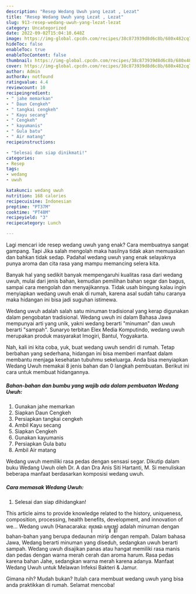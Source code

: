 ```yaml
---
description: "Resep Wedang Uwuh yang Lezat , Lezat"
title: "Resep Wedang Uwuh yang Lezat , Lezat"
slug: 913-resep-wedang-uwuh-yang-lezat-lezat
category: Uncategorized
date: 2022-09-02T15:04:10.648Z
image: https://img-global.cpcdn.com/recipes/38c873939d8d6c8b/680x482cq70/wedang-uwuh-foto-resep-utama.jpg
hideToc: false
enableToc: true
enableTocContent: false
thumbnail: https://img-global.cpcdn.com/recipes/38c873939d8d6c8b/680x482cq70/wedang-uwuh-foto-resep-utama.jpg
cover: https://img-global.cpcdn.com/recipes/38c873939d8d6c8b/680x482cq70/wedang-uwuh-foto-resep-utama.jpg
author: Admin
authorAv: notfound
ratingvalue: 4.4
reviewcount: 10
recipeingredient:
- " jahe memarkan"
- " Daun Cengkeh"
- " tangkai cengkeh"
- " Kayu secang"
- " Cengkeh"
- " kayumanis"
- " Gula batu"
- " Air matang"
recipeinstructions:

- "Selesai dan siap dinikmati!"
categories:
- Resep
tags:
- wedang
- uwuh

katakunci: wedang uwuh 
nutrition: 168 calories
recipecuisine: Indonesian
preptime: "PT37M"
cooktime: "PT48M"
recipeyield: "3"
recipecategory: Lunch

---
```



Lagi mencari ide resep wedang uwuh yang enak? Cara membuatnya sangat gampang. Tapi Jika salah mengolah maka hasilnya tidak akan memuaskan dan bahkan tidak sedap. Padahal wedang uwuh yang enak selayaknya punya aroma dan cita rasa yang mampu memancing selera kita.


Banyak hal yang sedikit banyak mempengaruhi kualitas rasa dari wedang uwuh, mulai dari jenis bahan, kemudian pemilihan bahan segar dan bagus, sampai cara mengolah dan menyajikannya. Tidak usah bingung kalau ingin menyiapkan wedang uwuh enak di rumah, karena asal sudah tahu caranya maka hidangan ini bisa jadi suguhan istimewa.

Wedang uwuh adalah salah satu minuman tradisional yang kerap digunakan dalam pengobatan tradisional. Wedang uwuh ini dalam Bahasa Jawa mempunyai arti yang unik, yakni wedang berarti &#34;minuman&#34; dan uwuh berarti &#34;sampah&#34;. Sunaryo terbitan Elex Media Komputindo, wedang uwuh merupakan produk masyarakat Imogiri, Bantul, Yogyakarta.


Nah, kali ini kita coba, yuk, buat wedang uwuh sendiri di rumah. Tetap berbahan yang sederhana, hidangan ini bisa memberi manfaat dalam membantu menjaga kesehatan tubuhmu sekeluarga. Anda bisa menyiapkan Wedang Uwuh memakai 8 jenis bahan dan 0 langkah pembuatan. Berikut ini cara untuk membuat hidangannya.

<!--inarticleads1-->

##### Bahan-bahan dan bumbu yang wajib ada dalam pembuatan Wedang Uwuh:

1. Gunakan  jahe memarkan
1. Siapkan  Daun Cengkeh
1. Persiapkan  tangkai cengkeh
1. Ambil  Kayu secang
1. Siapkan  Cengkeh
1. Gunakan  kayumanis
1. Persiapkan  Gula batu
1. Ambil  Air matang


Wedang uwuh memiliki rasa pedas dengan sensasi segar. Dikutip dalam buku Wedang Uwuh oleh Dr. A dan Dra Anis Siti Hartanti, M. Si menuliskan beberapa manfaat berdasarkan komposisi wedang uwuh. 

<!--inarticleads2-->

##### Cara memasak Wedang Uwuh:


1. Selesai dan siap dihidangkan!

This article aims to provide knowledge related to the history, uniqueness, composition, processing, health benefits, development, and innovation of we… Wedang uwuh (Hanacaraka: ꦮꦺꦢꦁ ꦲꦸꦮꦸꦃ) adalah minuman dengan bahan-bahan yang berupa dedaunan mirip dengan rempah. Dalam bahasa Jawa, Wedang berarti minuman yang diseduh, sedangkan uwuh berarti sampah. Wedang uwuh disajikan panas atau hangat memiliki rasa manis dan pedas dengan warna merah cerah dan aroma harum. Rasa pedas karena bahan Jahe, sedangkan warna merah karena adanya. Manfaat Wedang Uwuh untuk Melawan Infeksi Bakteri &amp; Jamur. 

Gimana nih? Mudah bukan? Itulah cara membuat wedang uwuh yang bisa anda praktikkan di rumah. Selamat mencoba!
